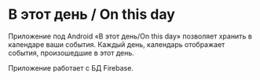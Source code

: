 # В этот день / On this day
Приложение под Android «В этот день/On this day»  позволяет хранить в календаре ваши события.
Каждый день, календарь отображает события, произошедшие в этот день.

Приложение работает с БД Firebase.
